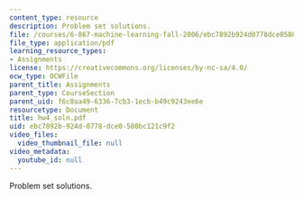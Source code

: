 ```yaml
---
content_type: resource
description: Problem set solutions.
file: /courses/6-867-machine-learning-fall-2006/ebc7892b924d0778dce0580bc121c9f2_hw4_soln.pdf
file_type: application/pdf
learning_resource_types:
- Assignments
license: https://creativecommons.org/licenses/by-nc-sa/4.0/
ocw_type: OCWFile
parent_title: Assignments
parent_type: CourseSection
parent_uid: f6c0aa49-6336-7cb3-1ecb-b49c9243ee6e
resourcetype: Document
title: hw4_soln.pdf
uid: ebc7892b-924d-0778-dce0-580bc121c9f2
video_files:
  video_thumbnail_file: null
video_metadata:
  youtube_id: null
---
```

Problem set solutions.
